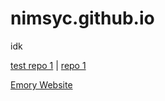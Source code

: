 # nimsyc.github.io
idk

[test repo 1](https://nimsyc.github.io/hello-world/) | [repo 1](https://nimsyc.github.io/poo/)

[Emory Website](https://emoryuniversity-girlswhocode.github.io/)
